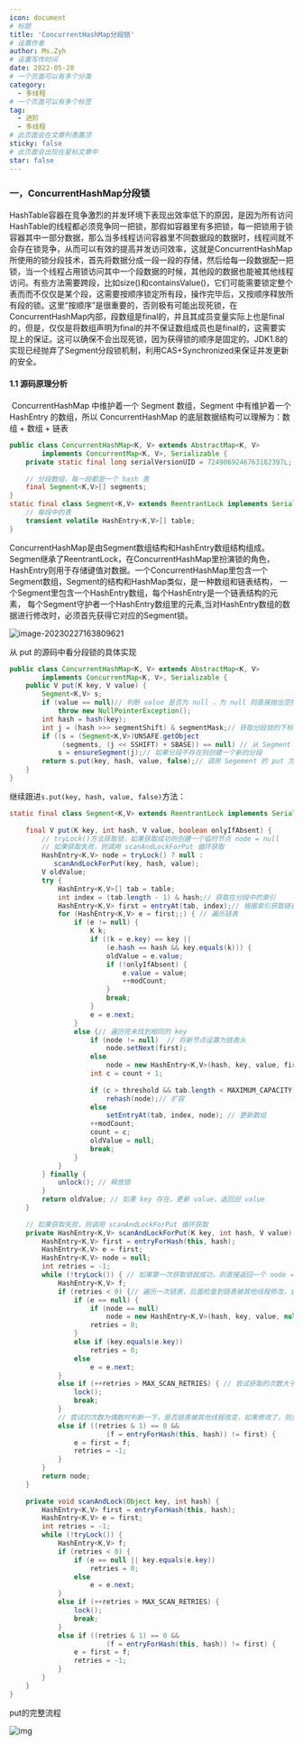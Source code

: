 ```yaml
---
icon: document
# 标题
title: 'ConcurrentHashMap分段锁'
# 设置作者
author: Ms.Zyh
# 设置写作时间
date: 2022-05-20
# 一个页面可以有多个分类
category:
  - 多线程
# 一个页面可以有多个标签
tag:
  - 进阶
  - 多线程
# 此页面会在文章列表置顶
sticky: false
# 此页面会出现在星标文章中
star: false
---
```




### 一，ConcurrentHashMap分段锁

​	HashTable容器在竞争激烈的并发环境下表现出效率低下的原因，是因为所有访问HashTable的线程都必须竞争同一把锁，那假如容器里有多把锁，每一把锁用于锁容器其中一部分数据，那么当多线程访问容器里不同数据段的数据时，线程间就不会存在锁竞争，从而可以有效的提高并发访问效率，这就是ConcurrentHashMap所使用的锁分段技术，首先将数据分成一段一段的存储，然后给每一段数据配一把锁，当一个线程占用锁访问其中一个段数据的时候，其他段的数据也能被其他线程访问。有些方法需要跨段，比如size()和containsValue()，它们可能需要锁定整个表而而不仅仅是某个段，这需要按顺序锁定所有段，操作完毕后，又按顺序释放所有段的锁。这里“按顺序”是很重要的，否则极有可能出现死锁，在ConcurrentHashMap内部，段数组是final的，并且其成员变量实际上也是final的，但是，仅仅是将数组声明为final的并不保证数组成员也是final的，这需要实现上的保证。这可以确保不会出现死锁，因为获得锁的顺序是固定的。JDK1.8的实现已经抛弃了Segment分段锁机制，利用CAS+Synchronized来保证并发更新的安全。

#### 1.1 源码原理分析

​	ConcurrentHashMap 中维护着一个 Segment 数组，Segment 中有维护着一个 HashEntry 的数组，所以 ConcurrentHashMap 的底层数据结构可以理解为：数组 + 数组 + 链表

```java
public class ConcurrentHashMap<K, V> extends AbstractMap<K, V>
        implements ConcurrentMap<K, V>, Serializable {
    private static final long serialVersionUID = 7249069246763182397L;
 
    // 分段数组，每一段都是一个 hash 表
    final Segment<K,V>[] segments;
}
static final class Segment<K,V> extends ReentrantLock implements Serializable {
    // 每段中的表
    transient volatile HashEntry<K,V>[] table;
}
```

​	ConcurrentHashMap是由Segment数组结构和HashEntry数组结构组成。Segmen继承了ReentrantLock，在ConcurrentHashMap里扮演锁的角色，HashEntry则用于存储键值对数据。一个ConcurrentHashMap里包含一个Segment数组，Segment的结构和HashMap类似，是一种数组和链表结构， 一个Segment里包含一个HashEntry数组，每个HashEntry是一个链表结构的元素， 每个Segment守护者一个HashEntry数组里的元素,当对HashEntry数组的数据进行修改时，必须首先获得它对应的Segment锁。

![image-20230227163809621](http://img.zouyh.top/article-img/20240917135055310.png)

从 put 的源码中看分段锁的具体实现

```java
public class ConcurrentHashMap<K, V> extends AbstractMap<K, V>
        implements ConcurrentMap<K, V>, Serializable {
    public V put(K key, V value) {
        Segment<K,V> s;
        if (value == null)// 判断 value 是否为 null ，为 null 则直接抛出空指针异常
            throw new NullPointerException();
        int hash = hash(key);
        int j = (hash >>> segmentShift) & segmentMask;// 获取分段锁的下标
        if ((s = (Segment<K,V>)UNSAFE.getObject          
             (segments, (j << SSHIFT) + SBASE)) == null) // 从 Segment 数组中获取该下标的分段对象
            s = ensureSegment(j);// 如果分段不存在则创建一个新的分段
        return s.put(key, hash, value, false);// 调用 Segement 的 put 方法
    }
}
```

继续跟进`s.put(key, hash, value, false)`方法：

```java
static final class Segment<K,V> extends ReentrantLock implements Serializable {
        
    final V put(K key, int hash, V value, boolean onlyIfAbsent) {
        // tryLock()方法获取锁，如果获取成功则创建一个临时节点 node = null
        // 如果获取失败，则调用 scanAndLockForPut 循环获取
        HashEntry<K,V> node = tryLock() ? null :
           scanAndLockForPut(key, hash, value);
        V oldValue;
        try {
            HashEntry<K,V>[] tab = table;
            int index = (tab.length - 1) & hash;// 获取在分段中的索引
            HashEntry<K,V> first = entryAt(tab, index);// 根据索引获取链表的首节点
            for (HashEntry<K,V> e = first;;) { // 遍历链表
                if (e != null) {
                    K k;
                    if ((k = e.key) == key ||
                        (e.hash == hash && key.equals(k))) {
                        oldValue = e.value;
                        if (!onlyIfAbsent) {
                            e.value = value;
                            ++modCount;
                        }
                        break;
                    }
                    e = e.next;
                }
                else {// 遍历完未找到相同的 key
                    if (node != null)  // 将新节点设置为链表头
                        node.setNext(first);
                    else
                        node = new HashEntry<K,V>(hash, key, value, first);
                    int c = count + 1;
                    
                    if (c > threshold && tab.length < MAXIMUM_CAPACITY)// 判断是否需要扩容
                        rehash(node);// 扩容
                    else
                        setEntryAt(tab, index, node); // 更新数组
                    ++modCount;
                    count = c;
                    oldValue = null;
                    break;
                }
            }
        } finally {
            unlock(); // 释放锁
        }
        return oldValue; // 如果 key 存在，更新 value，返回旧 value
    }
 
    // 如果获取失败，则调用 scanAndLockForPut 循环获取
    private HashEntry<K,V> scanAndLockForPut(K key, int hash, V value) {
        HashEntry<K,V> first = entryForHash(this, hash);
        HashEntry<K,V> e = first;
        HashEntry<K,V> node = null;
        int retries = -1; 
        while (!tryLock()) { // 如果第一次获取锁就成功，则直接返回一个 node = null
            HashEntry<K,V> f; 
            if (retries < 0) {// 遍历一次链表，后面检查到链表被其他线程修改，会重新遍历
                if (e == null) {
                    if (node == null) 
                        node = new HashEntry<K,V>(hash, key, value, null);
                    retries = 0;
                }
                else if (key.equals(e.key))
                    retries = 0;
                else
                    e = e.next;
            }
            else if (++retries > MAX_SCAN_RETRIES) { // 尝试获取的次数大于 64，则加互排锁，并结束循环
                lock();
                break;
            }
            // 尝试的次数为偶数时判断一下，是否链表被其他线程改变，如果修改了，则重新遍历
            else if ((retries & 1) == 0 &&
                        (f = entryForHash(this, hash)) != first) {
                e = first = f; 
                retries = -1;
            }
        }
        return node;
    }
 
    private void scanAndLock(Object key, int hash) {
        HashEntry<K,V> first = entryForHash(this, hash);
        HashEntry<K,V> e = first;
        int retries = -1;
        while (!tryLock()) {
            HashEntry<K,V> f;
            if (retries < 0) {
                if (e == null || key.equals(e.key))
                    retries = 0;
                else
                    e = e.next;
            }
            else if (++retries > MAX_SCAN_RETRIES) {
                lock();
                break;
            }
            else if ((retries & 1) == 0 &&
                        (f = entryForHash(this, hash)) != first) {
                e = first = f;
                retries = -1;
            }
        }
    }
}
```

put的完整流程

![img](http://img.zouyh.top/article-img/20240917135055311.png)

